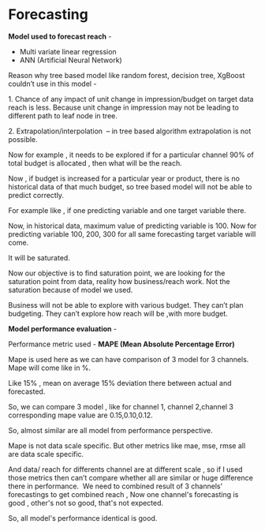 # Forecasting 

**Model used to forecast reach** - 
  * Multi variate linear regression 
  * ANN (Artificial Neural Network) 
 

 Reason why tree based model like random forest, decision tree, XgBoost couldn’t use in this model -  

1. Chance of any impact of unit change in impression/budget on target data reach is less. Because unit change in impression may not be leading to different path to leaf node in tree. 

2. Extrapolation/interpolation  – in tree based algorithm extrapolation is not possible. 

Now for example , it needs to be explored if for a particular channel 90% of total budget is allocated , then what will be the reach.

Now , if budget is increased for a particular year or product, there is no historical data of that much budget, so tree based model will not be able to predict correctly.

For example like , if one predicting variable and one target variable there. 

Now, in historical data, maximum value of predicting variable is 100. Now for predicting variable 100, 200, 300 for all same forecasting target variable will come. 

It will be saturated. 

Now our objective is to find saturation point, we are looking for the saturation point from data, reality how business/reach work. Not the saturation because of model we used.  

Business will not be able to explore with various budget. They can’t plan budgeting. They can’t explore how reach will be ,with more budget. 


**Model performance evaluation** - 

Performance metric used - **MAPE (Mean Absolute Percentage Error)**


Mape is used here as we can have comparison of 3 model for 3 channels. Mape will come like in %. 

Like 15% , mean on average 15% deviation there between actual and forecasted. 

So, we can compare 3 model , like for channel 1, channel 2,channel 3 corresponding mape value are 0.15,0.10,0.12.

So, almost similar are all model from performance perspective.

Mape is not data scale specific. But other metrics like mae, mse, rmse all are data scale specific. 

And data/ reach for differents channel are at different scale , so if I used those metrics then can’t compare whether all are similar or huge difference there in performance. 
We need to combined result of 3 channels' forecastings to get combined reach , Now one channel's forecasting is good , other's not so good, that's not expected. 

So, all model's performance identical is good. 


